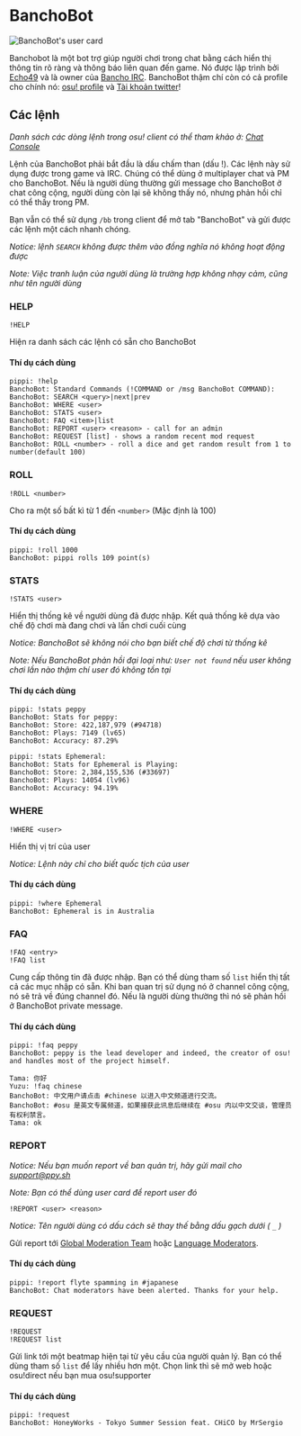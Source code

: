 # BanchoBot

![BanchoBot's user card](img/BanchoBot.jpg "BanchoBot's user card")

Banchobot là một bot trợ giúp người chơi trong chat bằng cách hiển thị thông tin rõ ràng và thông báo liên quan đến game. Nó được lập trình bởi [Echo49](/users/431) và là owner của [Bancho IRC](/wiki/Internet_Relay_Chat). BanchoBot thậm chí còn có cả profile cho chính nó: [osu! profile](/users/3) và [Tài khoản twitter](https://twitter.com/banchoboat)!

## Các lệnh

*Danh sách các dòng lệnh trong osu! client có thể tham khảo ở: [Chat Console](/wiki/Chat_Console#commands-list)*

Lệnh của BanchoBot phải bắt đầu là dấu chấm than (dấu !). Các lệnh này sử dụng được trong game và IRC. Chúng có thể dùng ở multiplayer chat và PM cho BanchoBot. Nếu là người dùng thường gửi message cho BanchoBot ở chat công cộng, người dùng còn lại sẽ không thấy nó, nhưng phản hồi chỉ có thể thấy trong PM.

Bạn vẫn có thể sử dụng `/bb` trong client để mở tab "BanchoBot" và gửi được các lệnh một cách nhanh chóng.

*Notice: lệnh `SEARCH` không được thêm vào đồng nghĩa nó không hoạt động được*

*Note: Việc tranh luận của người dùng là trường hợp không nhạy cảm, cũng như tên người dùng*

### HELP

```
!HELP
```

Hiện ra danh sách các lệnh có sẵn cho BanchoBot

#### Thí dụ cách dùng



```
pippi: !help
BanchoBot: Standard Commands (!COMMAND or /msg BanchoBot COMMAND):
BanchoBot: SEARCH <query>|next|prev
BanchoBot: WHERE <user>
BanchoBot: STATS <user>
BanchoBot: FAQ <item>|list
BanchoBot: REPORT <user> <reason> - call for an admin
BanchoBot: REQUEST [list] - shows a random recent mod request
BanchoBot: ROLL <number> - roll a dice and get random result from 1 to number(default 100)
```

### ROLL

```
!ROLL <number>
```

Cho ra một số bất kì từ 1 đến `<number>` (Mặc định là 100)

#### Thí dụ cách dùng

```
pippi: !roll 1000
BanchoBot: pippi rolls 109 point(s)
```

### STATS

```
!STATS <user>
```

Hiển thị thống kê về người dùng đã được nhập. Kết quả thống kê dựa vào chế độ chơi mà đang chơi và lần chơi cuối cùng

*Notice: BanchoBot sẽ không nói cho bạn biết chế độ chơi từ thống kê*

*Note: Nếu BanchoBot phản hồi đại loại như: `User not found` nếu user không chơi lần nào thậm chí user đó không tồn tại*

#### Thí dụ cách dùng

```
pippi: !stats peppy
BanchoBot: Stats for peppy:
BanchoBot: Store: 422,187,979 (#94718)
BanchoBot: Plays: 7149 (lv65)
BanchoBot: Accuracy: 87.29%
```

```
pippi: !stats Ephemeral:
BanchoBot: Stats for Ephemeral is Playing:
BanchoBot: Store: 2,384,155,536 (#33697)
BanchoBot: Plays: 14054 (lv96)
BanchoBot: Accuracy: 94.19%
```

### WHERE

```
!WHERE <user>
```

Hiển thị vị trí của user

*Notice: Lệnh này chỉ cho biết quốc tịch của user*

#### Thí dụ cách dùng

```
pippi: !where Ephemeral
BanchoBot: Ephemeral is in Australia
```

### FAQ

```
!FAQ <entry>
!FAQ list
```

Cung cấp thông tin đã được nhập. Bạn có thể dùng tham số `list` hiển thị tất cả các mục nhập có sẵn. Khi ban quan trị sử dụng nó ở channel công cộng, nó sẽ trả về đúng channel đó. Nếu là người dùng thường thì nó sẽ phản hồi ở BanchoBot private message.

#### Thí dụ cách dùng

```
pippi: !faq peppy
BanchoBot: peppy is the lead developer and indeed, the creator of osu! and handles most of the project himself.
```

```
Tama: 你好
Yuzu: !faq chinese
BanchoBot: 中文用户请点击 #chinese 以进入中文频道进行交流。
BanchoBot: #osu 是英文专属频道，如果接获此讯息后继续在 #osu 内以中文交谈，管理员有权利禁言。
Tama: ok
```

### REPORT

*Notice: Nếu bạn muốn report về ban quản trị, hãy gửi mail cho [support@ppy.sh](mailto:support@ppy.sh)*

*Note: Bạn có thể dùng user card để report user đó*

```
!REPORT <user> <reason>
```


*Notice: Tên người dùng có dấu cách sẽ thay thế bằng dấu gạch dưới ( `_` )*

Gửi report tới [Global Moderation Team](/wiki/Global_Moderation_Team) hoặc [Language Moderators](/wiki/Language_Moderators).

#### Thí dụ cách dùng

```
pippi: !report flyte spamming in #japanese
BanchoBot: Chat moderators have been alerted. Thanks for your help.
```

### REQUEST

```
!REQUEST
!REQUEST list
```

Gửi link tới một beatmap hiện tại từ yêu cầu của người quản lý. Bạn có thể dùng tham số `list` để lấy nhiều hơn một. Chọn link thì sẽ mở web hoặc osu!direct nếu bạn mua osu!supporter

#### Thí dụ cách dùng

```
pippi: !request
BanchoBot: HoneyWorks - Tokyo Summer Session feat. CHiCO by MrSergio
```
